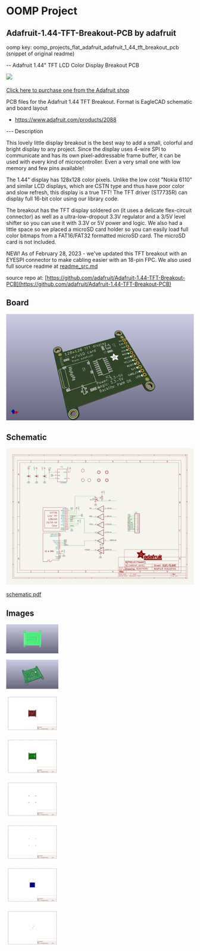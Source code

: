 # OOMP Project  
## Adafruit-1.44-TFT-Breakout-PCB  by adafruit  
  
oomp key: oomp_projects_flat_adafruit_adafruit_1_44_tft_breakout_pcb  
(snippet of original readme)  
  
-- Adafruit 1.44" TFT LCD Color Display Breakout PCB  
  
<a href="http://www.adafruit.com/products/2088"><img src="assets/2088-11.jpg?raw=true" width="500px"><br/>  
Click here to purchase one from the Adafruit shop</a>  
  
PCB files for the Adafruit 1.44 TFT Breakout. Format is EagleCAD schematic and board layout  
* https://www.adafruit.com/products/2088  
  
--- Description  
  
This lovely little display breakout is the best way to add a small, colorful and bright display to any project. Since the display uses 4-wire SPI to communicate and has its own pixel-addressable frame buffer, it can be used with every kind of microcontroller. Even a very small one with low memory and few pins available!  
  
The 1.44" display has 128x128 color pixels. Unlike the low cost "Nokia 6110" and similar LCD displays, which are CSTN type and thus have poor color and slow refresh, this display is a true TFT! The TFT driver (ST7735R) can display full 16-bit color using our library code.  
  
The breakout has the TFT display soldered on (it uses a delicate flex-circuit connector) as well as a ultra-low-dropout 3.3V regulator and a 3/5V level shifter so you can use it with 3.3V or 5V power and logic. We also had a little space so we placed a microSD card holder so you can easily load full color bitmaps from a FAT16/FAT32 formatted microSD card. The microSD card is not included.  
  
NEW! As of February 28, 2023 - we've updated this TFT breakout with an EYESPI connector to make cabling easier with an 18-pin FPC. We also used  
  full source readme at [readme_src.md](readme_src.md)  
  
source repo at: [https://github.com/adafruit/Adafruit-1.44-TFT-Breakout-PCB](https://github.com/adafruit/Adafruit-1.44-TFT-Breakout-PCB)  
## Board  
  
[![working_3d.png](working_3d_600.png)](working_3d.png)  
## Schematic  
  
[![working_schematic.png](working_schematic_600.png)](working_schematic.png)  
  
[schematic pdf](working_schematic.pdf)  
## Images  
  
[![working_3D_bottom.png](working_3D_bottom_140.png)](working_3D_bottom.png)  
  
[![working_3D_top.png](working_3D_top_140.png)](working_3D_top.png)  
  
[![working_assembly_page_01.png](working_assembly_page_01_140.png)](working_assembly_page_01.png)  
  
[![working_assembly_page_02.png](working_assembly_page_02_140.png)](working_assembly_page_02.png)  
  
[![working_assembly_page_03.png](working_assembly_page_03_140.png)](working_assembly_page_03.png)  
  
[![working_assembly_page_04.png](working_assembly_page_04_140.png)](working_assembly_page_04.png)  
  
[![working_assembly_page_05.png](working_assembly_page_05_140.png)](working_assembly_page_05.png)  
  
[![working_assembly_page_06.png](working_assembly_page_06_140.png)](working_assembly_page_06.png)  
